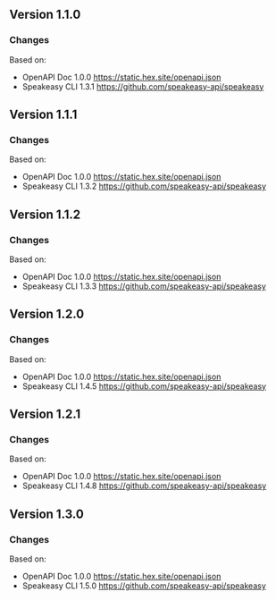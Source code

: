 

## Version 1.1.0
### Changes
Based on:
- OpenAPI Doc 1.0.0 https://static.hex.site/openapi.json
- Speakeasy CLI 1.3.1 https://github.com/speakeasy-api/speakeasy

## Version 1.1.1
### Changes
Based on:
- OpenAPI Doc 1.0.0 https://static.hex.site/openapi.json
- Speakeasy CLI 1.3.2 https://github.com/speakeasy-api/speakeasy

## Version 1.1.2
### Changes
Based on:
- OpenAPI Doc 1.0.0 https://static.hex.site/openapi.json
- Speakeasy CLI 1.3.3 https://github.com/speakeasy-api/speakeasy

## Version 1.2.0
### Changes
Based on:
- OpenAPI Doc 1.0.0 https://static.hex.site/openapi.json
- Speakeasy CLI 1.4.5 https://github.com/speakeasy-api/speakeasy

## Version 1.2.1
### Changes
Based on:
- OpenAPI Doc 1.0.0 https://static.hex.site/openapi.json
- Speakeasy CLI 1.4.8 https://github.com/speakeasy-api/speakeasy

## Version 1.3.0
### Changes
Based on:
- OpenAPI Doc 1.0.0 https://static.hex.site/openapi.json
- Speakeasy CLI 1.5.0 https://github.com/speakeasy-api/speakeasy